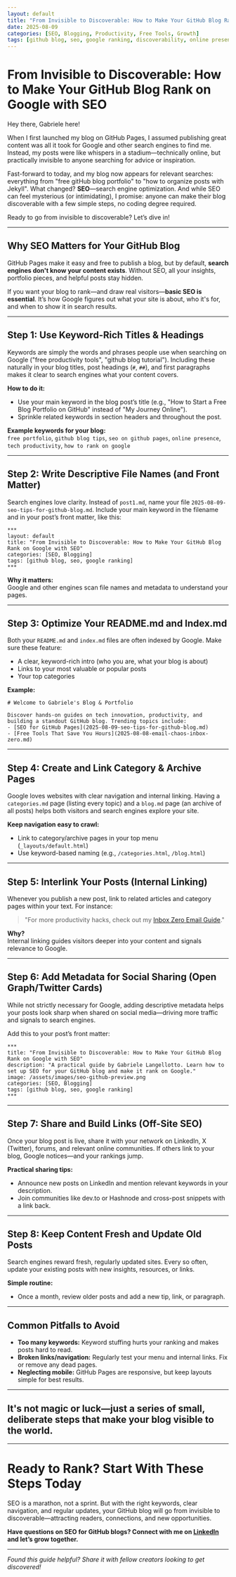 ```yaml
---
layout: default
title: "From Invisible to Discoverable: How to Make Your GitHub Blog Rank on Google with SEO"
date: 2025-08-09
categories: [SEO, Blogging, Productivity, Free Tools, Growth]
tags: [github blog, seo, google ranking, discoverability, online presence, free website]
---
```


# From Invisible to Discoverable: How to Make Your GitHub Blog Rank on Google with SEO

Hey there, Gabriele here!

When I first launched my blog on GitHub Pages, I assumed publishing great content was all it took for Google and other search engines to find me. Instead, my posts were like whispers in a stadium—technically online, but practically invisible to anyone searching for advice or inspiration.

Fast-forward to today, and my blog now appears for relevant searches: everything from "free gitHub blog portfolio" to "how to organize posts with Jekyll". What changed? **SEO**—search engine optimization. And while SEO can feel mysterious (or intimidating), I promise: anyone can make their blog discoverable with a few simple steps, no coding degree required.

Ready to go from invisible to discoverable? Let’s dive in!

---

## **Why SEO Matters for Your GitHub Blog**

GitHub Pages make it easy and free to publish a blog, but by default, **search engines don't know your content exists**. Without SEO, all your insights, portfolio pieces, and helpful posts stay hidden.

If you want your blog to rank—and draw real visitors—**basic SEO is essential**. It’s how Google figures out what your site is about, who it's for, and when to show it in search results.

---

## **Step 1: Use Keyword-Rich Titles & Headings**

Keywords are simply the words and phrases people use when searching on Google ("free productivity tools", "github blog tutorial"). Including these naturally in your blog titles, post headings (`#`, `##`), and first paragraphs makes it clear to search engines what your content covers.

**How to do it:**
- Use your main keyword in the blog post’s title (e.g., "How to Start a Free Blog Portfolio on GitHub" instead of "My Journey Online").
- Sprinkle related keywords in section headers and throughout the post.

**Example keywords for your blog:**  
`free portfolio`, `github blog tips`, `seo on github pages`, `online presence`, `tech productivity`, `how to rank on google`

---

## **Step 2: Write Descriptive File Names (and Front Matter)**

Search engines love clarity. Instead of `post1.md`, name your file `2025-08-09-seo-tips-for-github-blog.md`. Include your main keyword in the filename and in your post’s front matter, like this:

```
***
layout: default
title: "From Invisible to Discoverable: How to Make Your GitHub Blog Rank on Google with SEO"
categories: [SEO, Blogging]
tags: [github blog, seo, google ranking]
***
```

**Why it matters:**  
Google and other engines scan file names and metadata to understand your pages.

---

## **Step 3: Optimize Your README.md and Index.md**

Both your `README.md` and `index.md` files are often indexed by Google. Make sure these feature:
- A clear, keyword-rich intro (who you are, what your blog is about)
- Links to your most valuable or popular posts
- Your top categories

**Example:**

```
# Welcome to Gabriele's Blog & Portfolio

Discover hands-on guides on tech innovation, productivity, and building a standout GitHub blog. Trending topics include:
- [SEO for GitHub Pages](2025-08-09-seo-tips-for-github-blog.md)
- [Free Tools That Save You Hours](2025-08-08-email-chaos-inbox-zero.md)
```

---

## **Step 4: Create and Link Category & Archive Pages**

Google loves websites with clear navigation and internal linking. Having a `categories.md` page (listing every topic) and a `blog.md` page (an archive of all posts) helps both visitors and search engines explore your site.

**Keep navigation easy to crawl:**
- Link to category/archive pages in your top menu (`_layouts/default.html`)
- Use keyword-based naming (e.g., `/categories.html`, `/blog.html`)

---

## **Step 5: Interlink Your Posts (Internal Linking)**

Whenever you publish a new post, link to related articles and category pages within your text. For instance:

> "For more productivity hacks, check out my [Inbox Zero Email Guide](2025-08-08-email-chaos-inbox-zero.md)."

**Why?**  
Internal linking guides visitors deeper into your content and signals relevance to Google.

---

## **Step 6: Add Metadata for Social Sharing (Open Graph/Twitter Cards)**

While not strictly necessary for Google, adding descriptive metadata helps your posts look sharp when shared on social media—driving more traffic and signals to search engines.

Add this to your post’s front matter:

```
***
title: "From Invisible to Discoverable: How to Make Your GitHub Blog Rank on Google with SEO"
description: "A practical guide by Gabriele Langellotto. Learn how to set up SEO for your GitHub blog and make it rank on Google."
image: /assets/images/seo-github-preview.png
categories: [SEO, Blogging]
tags: [github blog, seo, google ranking]
***
```

---

## **Step 7: Share and Build Links (Off-Site SEO)**

Once your blog post is live, share it with your network on LinkedIn, X (Twitter), forums, and relevant online communities. If others link to your blog, Google notices—and your rankings jump.

**Practical sharing tips:**
- Announce new posts on LinkedIn and mention relevant keywords in your description.
- Join communities like dev.to or Hashnode and cross-post snippets with a link back.

---

## **Step 8: Keep Content Fresh and Update Old Posts**

Search engines reward fresh, regularly updated sites. Every so often, update your existing posts with new insights, resources, or links.

**Simple routine:**
- Once a month, review older posts and add a new tip, link, or paragraph.

---

## **Common Pitfalls to Avoid**

- **Too many keywords:** Keyword stuffing hurts your ranking and makes posts hard to read.
- **Broken links/navigation:** Regularly test your menu and internal links. Fix or remove any dead pages.
- **Neglecting mobile:** GitHub Pages are responsive, but keep layouts simple for best results.

---

## **It's not magic or luck—just a series of small, deliberate steps that make your blog visible to the world.**

---

# **Ready to Rank? Start With These Steps Today**

SEO is a marathon, not a sprint. But with the right keywords, clear navigation, and regular updates, your GitHub blog will go from invisible to discoverable—attracting readers, connections, and new opportunities.

**Have questions on SEO for GitHub blogs? Connect with me on [LinkedIn](https://www.linkedin.com/in/gabriele-iacopo-langellotto-aa7095a9/) and let’s grow together.**

---

*Found this guide helpful? Share it with fellow creators looking to get discovered!*
